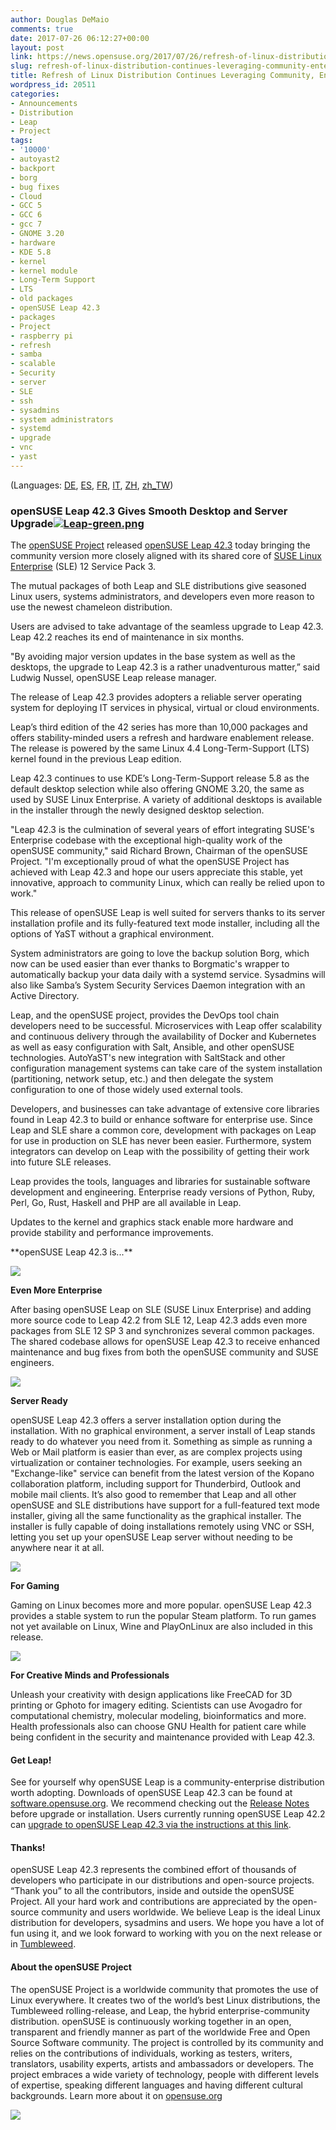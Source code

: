 ```yaml
---
author: Douglas DeMaio
comments: true
date: 2017-07-26 06:12:27+00:00
layout: post
link: https://news.opensuse.org/2017/07/26/refresh-of-linux-distribution-continues-leveraging-community-enterprise-benefits/
slug: refresh-of-linux-distribution-continues-leveraging-community-enterprise-benefits
title: Refresh of Linux Distribution Continues Leveraging Community, Enterprise Benefits
wordpress_id: 20511
categories:
- Announcements
- Distribution
- Leap
- Project
tags:
- '10000'
- autoyast2
- backport
- borg
- bug fixes
- Cloud
- GCC 5
- GCC 6
- gcc 7
- GNOME 3.20
- hardware
- KDE 5.8
- kernel
- kernel module
- Long-Term Support
- LTS
- old packages
- openSUSE Leap 42.3
- packages
- Project
- raspberry pi
- refresh
- samba
- scalable
- Security
- server
- SLE
- ssh
- sysadmins
- system administrators
- systemd
- upgrade
- vnc
- yast
---
```




(Languages: [DE](http://de.opensuse.org/Release_Ank%C3%BCndigung_42.3), [ES](http://es.opensuse.org/openSUSE:Anuncio_de_la_publicaci%C3%B3n_de_la_versi%C3%B3n_Leap_42.3), [FR](http://fr.opensuse.org/Annonce_de_version_42.3), [IT](http://it.opensuse.org/Annuncio_di_rilascio_versione_42.3), [ZH](http://zh.opensuse.org/%E5%8F%91%E8%A1%8C%E5%85%AC%E5%91%8A_42.3), [zh_TW](http://zh-tw.opensuse.org/Release_announcement_42.3))


### **openSUSE Leap 42.3 Gives Smooth Desktop and Server Upgrade[![Leap-green.png](https://en.opensuse.org/images/0/0e/Leap-green.png)](https://en.opensuse.org/File:Leap-green.png)**


The [openSUSE Project](https://www.opensuse.org/) released [openSUSE Leap 42.3](https://software.opensuse.org/distributions/leap) today bringing the community version more closely aligned with its shared core of [SUSE Linux Enterprise](https://www.suse.com/products/server/) (SLE) 12 Service Pack 3.

The mutual packages of both Leap and SLE distributions give seasoned Linux users, systems administrators, and developers even more reason to use the newest chameleon distribution.

Users are advised to take advantage of the seamless upgrade to Leap 42.3. Leap 42.2 reaches its end of maintenance in six months.

"By avoiding major version updates in the base system as well as the desktops, the upgrade to Leap 42.3 is a rather unadventurous matter,” said Ludwig Nussel, openSUSE Leap release manager.

The release of Leap 42.3 provides adopters a reliable server operating system for deploying IT services in physical, virtual or cloud environments.

Leap’s third edition of the 42 series has more than 10,000 packages and offers stability-minded users a refresh and hardware enablement release. The release is powered by the same Linux 4.4 Long-Term-Support (LTS) kernel found in the previous Leap edition.

Leap 42.3 continues to use KDE’s Long-Term-Support release 5.8 as the default desktop selection while also offering GNOME 3.20, the same as used by SUSE Linux Enterprise. A variety of additional desktops is available in the installer through the newly designed desktop selection.

"Leap 42.3 is the culmination of several years of effort integrating SUSE's Enterprise codebase with the exceptional high-quality work of the openSUSE community," said Richard Brown, Chairman of the openSUSE Project. "I'm exceptionally proud of what the openSUSE Project has achieved with Leap 42.3 and hope our users appreciate this stable, yet innovative, approach to community Linux, which can really be relied upon to work."

This release of openSUSE Leap is well suited for servers thanks to its server installation profile and its fully-featured text mode installer, including all the options of YaST without a graphical environment.

System administrators are going to love the backup solution Borg, which now can be used easier than ever thanks to Borgmatic's wrapper to automatically backup your data daily with a systemd service. Sysadmins will also like Samba’s System Security Services Daemon integration with an Active Directory.

Leap, and the openSUSE project, provides the DevOps tool chain developers need to be successful. Microservices with Leap offer scalability and continuous delivery through the availability of Docker and Kubernetes as well as easy configuration with Salt, Ansible, and other openSUSE technologies. AutoYaST's new integration with SaltStack and other configuration management systems can take care of the system installation (partitioning, network setup, etc.) and then delegate the system configuration to one of those widely used external tools.

Developers, and businesses can take advantage of extensive core libraries found in Leap 42.3 to build or enhance software for enterprise use. Since Leap and SLE share a common core, development with packages on Leap for use in production on SLE has never been easier. Furthermore, system integrators can develop on Leap with the possibility of getting their work into future SLE releases.

Leap provides the tools, languages and libraries for sustainable software development and engineering. Enterprise ready versions of Python, Ruby, Perl, Go, Rust, Haskell and PHP are all available in Leap.

Updates to the kernel and graphics stack enable more hardware and provide stability and performance improvements.
<!-- more -->**openSUSE Leap 42.3 is...**





![](https://en.opensuse.org/images/thumb/3/30/Icon-wiki.png/48px-Icon-wiki.png)






**Even More Enterprise**

After basing openSUSE Leap on SLE (SUSE Linux Enterprise) and adding more source code to Leap 42.2 from SLE 12, Leap 42.3 adds even more packages from SLE 12 SP 3 and synchronizes several common packages. The shared codebase allows for openSUSE Leap 42.3 to receive enhanced maintenance and bug fixes from both the openSUSE community and SUSE engineers.









![](https://en.opensuse.org/images/thumb/7/7e/Icon-network.png/48px-Icon-network.png)






**Server Ready**

openSUSE Leap 42.3 offers a server installation option during the installation. With no graphical environment, a server install of Leap stands ready to do whatever you need from it. Something as simple as running a Web or Mail platform is easier than ever, as are complex projects using virtualization or container technologies. For example, users seeking an "Exchange-like" service can benefit from the latest version of the Kopano collaboration platform, including support for Thunderbird, Outlook and mobile mail clients. It’s also good to remember that Leap and all other openSUSE and SLE distributions have support for a full-featured text mode installer, giving all the same functionality as the graphical installer. The installer is fully capable of doing installations remotely using VNC or SSH, letting you set up your openSUSE Leap server without needing to be anywhere near it at all.









![](https://en.opensuse.org/images/thumb/d/d0/Icon-distribution.png/48px-Icon-distribution.png)






**For Gaming**

Gaming on Linux becomes more and more popular. openSUSE Leap 42.3 provides a stable system to run the popular Steam platform. To run games not yet available on Linux, Wine and PlayOnLinux are also included in this release.









![](https://en.opensuse.org/images/thumb/6/66/Icon-new.png/48px-Icon-new.png)






**For Creative Minds and Professionals**

Unleash your creativity with design applications like FreeCAD for 3D printing or Gphoto for imagery editing. Scientists can use Avogadro for computational chemistry, molecular modeling, bioinformatics and more. Health professionals also can choose GNU Health for patient care while being confident in the security and maintenance provided with Leap 42.3.






#### Get Leap!


See for yourself why openSUSE Leap is a community-enterprise distribution worth adopting. Downloads of openSUSE Leap 42.3 can be found at [software.opensuse.org](https://software.opensuse.org/distributions/leap). We recommend checking out the [Release Notes](https://doc.opensuse.org/release-notes/x86_64/openSUSE/Leap/42.3/) before upgrade or installation. Users currently running openSUSE Leap 42.2 can [upgrade to openSUSE Leap 42.3 via the instructions at this link](https://en.opensuse.org/Upgrade).


#### Thanks!


openSUSE Leap 42.3 represents the combined effort of thousands of developers who participate in our distributions and open-source projects. “Thank you” to all the contributors, inside and outside the openSUSE Project. All your hard work and contributions are appreciated by the open-source community and users worldwide. We believe Leap is the ideal Linux distribution for developers, sysadmins and users. We hope you have a lot of fun using it, and we look forward to working with you on the next release or in [Tumbleweed](https://en.opensuse.org/Tumbleweed).


#### About the openSUSE Project


The openSUSE Project is a worldwide community that promotes the use of Linux everywhere. It creates two of the world’s best Linux distributions, the Tumbleweed rolling-release, and Leap, the hybrid enterprise-community distribution. openSUSE is continuously working together in an open, transparent and friendly manner as part of the worldwide Free and Open Source Software community. The project is controlled by its community and relies on the contributions of individuals, working as testers, writers, translators, usability experts, artists and ambassadors or developers. The project embraces a wide variety of technology, people with different levels of expertise, speaking different languages and having different cultural backgrounds. Learn more about it on [opensuse.org](http://www.opensuse.org)

![](/wp-content/uploads/2017/07/leap-release-image.png)














